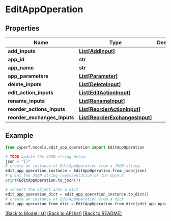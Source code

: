 # EditAppOperation


## Properties

Name | Type | Description | Notes
------------ | ------------- | ------------- | -------------
**add_inputs** | [**List[AddInput]**](AddInput.md) |  | [optional] 
**app_id** | **str** |  | [optional] 
**app_name** | **str** |  | [optional] 
**app_parameters** | [**List[Parameter]**](Parameter.md) |  | [optional] 
**delete_inputs** | [**List[DeleteInput]**](DeleteInput.md) |  | [optional] 
**edit_action_inputs** | [**List[EditActionInput]**](EditActionInput.md) |  | [optional] 
**rename_inputs** | [**List[RenameInput]**](RenameInput.md) |  | [optional] 
**reorder_actions_inputs** | [**List[ReorderActionInput]**](ReorderActionInput.md) |  | [optional] 
**reorder_exchanges_inputs** | [**List[ReorderExchangesInput]**](ReorderExchangesInput.md) |  | [optional] 

## Example

```python
from cyperf.models.edit_app_operation import EditAppOperation

# TODO update the JSON string below
json = "{}"
# create an instance of EditAppOperation from a JSON string
edit_app_operation_instance = EditAppOperation.from_json(json)
# print the JSON string representation of the object
print(EditAppOperation.to_json())

# convert the object into a dict
edit_app_operation_dict = edit_app_operation_instance.to_dict()
# create an instance of EditAppOperation from a dict
edit_app_operation_from_dict = EditAppOperation.from_dict(edit_app_operation_dict)
```
[[Back to Model list]](../README.md#documentation-for-models) [[Back to API list]](../README.md#documentation-for-api-endpoints) [[Back to README]](../README.md)



